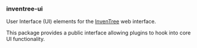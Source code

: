 ### inventree-ui

User Interface (UI) elements for the [InvenTree](https://inventree.org) web interface.

This package provides a public interface allowing plugins to hook into core UI functionality.
